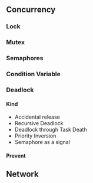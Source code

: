 
## Concurrency

### Lock
### Mutex
### Semaphores
### Condition Variable


### Deadlock
#### Kind
- Accidental release
- Recursive Deadlock
- Deadlock through Task Death
- Priority Inversion
- Semaphore as a signal

#### Prevent


## Network
